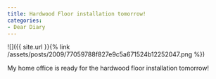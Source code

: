 ```yaml
---
title: Hardwood Floor installation tomorrow!
categories:
- Dear Diary
---
```


![]({{ site.url }}{% link /assets/posts/2009/77059788f827e9c5a671524b12252047.png %})
  



My home office is ready for the hardwood floor installation tomorrow!
